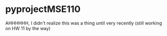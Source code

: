 # pyprojectMSE110
AHHHHHH, I didn't realize this was a thing until very recently (still working on HW 11 by the way)

